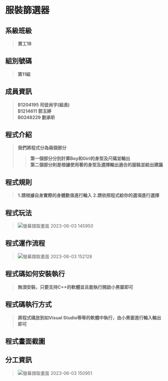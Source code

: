 # **服裝篩選器**  
## **系級班級**
>**資工1B**
## **組別號碼**
>**第11組**

## **成員資訊**
>**B1204195 司徒尚宇(組長)**  
>**B1214611 郭玉婷**  
>**B0248229 劉承昕**  
## **程式介紹**
>**我們將程式分為兩個部分**  
>>**第一個部分分別計算Boy和Girl的身型及尺碼並輸出**  
>>**第二個部分則是根據使用著的身型及選擇輸出適合的服裝並給出建議**  
## **程式規則**
>**1.請根據自身實際的身體數值進行輸入**
>**2.請依照程式給你的選項進行選擇**  
## **程式玩法**
>![螢幕擷取畫面 2023-06-03 145950](https://github.com/shangyu103/clothing-filter/assets/127190166/ae8e6ab8-0252-40df-9d87-1009ef71b46b)
## **程式運作流程**
>![螢幕擷取畫面 2023-06-03 152128](https://github.com/shangyu103/clothing-filter/assets/127190166/fb84d8d9-82a8-467a-aa16-2a927d0adc25)

## **程式碼如何安裝執行**
>**無須安裝，只要支持C++的軟體並且能執行開啟小黑窗即可**
## **程式碼執行方式**
>**將程式碼放到如Visual Studio等等的軟體中執行，由小黑窗進行輸入輸出即可**
## **程式畫面截圖**
## **分工資訊**
>![螢幕擷取畫面 2023-06-03 150951](https://github.com/shangyu103/clothing-filter/assets/127190166/65971d1f-fa4d-4bc0-9986-86e8336d6b3f)
